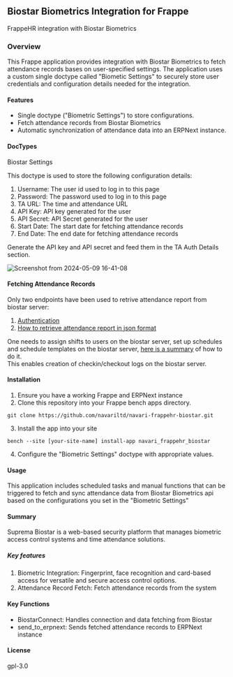 ## Biostar Biometrics Integration for Frappe
FrappeHR integration with Biostar Biometrics

### Overview
This Frappe application provides integration with Biostar Biometrics to fetch attendance records bases on user-specified settings. The application uses a custom single doctype called "Biometic Settings" to securely store user credentials and configuration details needed for the integration.


#### Features
- Single doctype ("Biometric Settings") to store configurations.
- Fetch attendance records from Biostar Biometrics
- Automatic synchronization of attendance data into an ERPNext instance.

#### DocTypes
Biostar Settings

This doctype is used to store the following configuration details:


1. Username: The user id used to log in to this page
2. Password: The password used to log in to this page
3. TA URL: The time and attendance URL
4. API Key: API key generated for the user
5. API Secret: API Secret generated for the user
6. Start Date: The start date for fetching attendance records
7. End Date: The end date for fetching attendance records

Generate the API key and API secret and feed them in the TA Auth Details section.

![Screenshot from 2024-05-09 16-41-08](https://github.com/navariltd/navari-frappehr-biostar/assets/82759762/edbf8d78-3ad9-41ca-bdfb-fce7c2350ace)


 #### Fetching Attendance Records
Only two endpoints have been used to retrive attendance report from biostar server:
1. [Authentication](https://bs2api.biostar2.com/#0b54ae8b-6744-44dd-8556-8001ae3139ff)
2. [How to retrieve attendance report in json format](https://support.supremainc.com/en/support/solutions/articles/24000073530--biostar-2-ta-api-how-to-retrieve-report-in-json-format-via-biostar-2-ta-api)

One needs to assign shifts to users on the biostar server, set up schedules and schedule templates on the biostar server, [here is a summary](https://www.youtube.com/watch?v=lqp8OEcPRyI&t=1023s) of how to do it. <br>
This enables creation of checkin/checkout logs on the biostar server.

#### Installation
1. Ensure you have a working Frappe and ERPNext instance
2. Clone this repository into your Frappe bench apps directory.

 ``` 
 git clone https://github.com/navariltd/navari-frappehr-biostar.git
 ```

 3. Install the app into your site
 ``` 
 bench --site [your-site-name] install-app navari_frappehr_biostar
 ```
 4. Configure the "Biometric Settings" doctype with appropriate values.

 #### Usage
 This application includes scheduled tasks and manual functions that can be triggered to fetch and sync attendance data from Biostar Biometrics api based on the configurations you set in the "Biometric Settings"



#### Summary
Suprema Biostar is a web-based security platform that manages biometric access control systems and time attendance solutions.

##### Key features
1. Biometric Integration: Fingerprint, face recognition and card-based access for versatile and secure access control options.
2. Attendance Record Fetch: Fetch attendance records from the system

#### Key Functions
- BiostarConnect: Handles connection and data fetching from Biostar
- send_to_erpnext: Sends fetched attendance records to ERPNext instance

#### License

gpl-3.0
